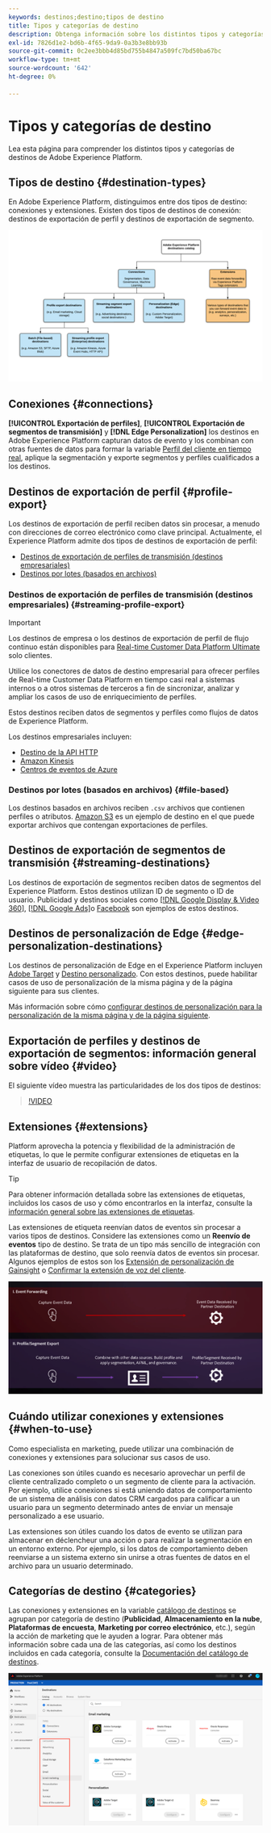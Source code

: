 ```yaml
---
keywords: destinos;destino;tipos de destino
title: Tipos y categorías de destino
description: Obtenga información sobre los distintos tipos y categorías de destinos en Adobe Experience Platform.
exl-id: 7826d1e2-bd6b-4f65-9da9-0a3b3e8bb93b
source-git-commit: 0c2ee3bbb4d85bd755b4847a509fc7bd50ba67bc
workflow-type: tm+mt
source-wordcount: '642'
ht-degree: 0%

---
```


# Tipos y categorías de destino

Lea esta página para comprender los distintos tipos y categorías de destinos de Adobe Experience Platform.

## Tipos de destino {#destination-types}

En Adobe Experience Platform, distinguimos entre dos tipos de destino: conexiones y extensiones. Existen dos tipos de destinos de conexión: destinos de exportación de perfil y destinos de exportación de segmento.

![Tipos de destinos](./assets/destination-types/types-of-destinations.png)

## Conexiones {#connections}

**[!UICONTROL Exportación de perfiles]**, **[!UICONTROL Exportación de segmentos de transmisión]** y **[!DNL Edge Personalization]** los destinos en Adobe Experience Platform capturan datos de evento y los combinan con otras fuentes de datos para formar la variable [Perfil del cliente en tiempo real](../profile/home.md), aplique la segmentación y exporte segmentos y perfiles cualificados a los destinos.

## Destinos de exportación de perfil {#profile-export}

Los destinos de exportación de perfil reciben datos sin procesar, a menudo con direcciones de correo electrónico como clave principal. Actualmente, el Experience Platform admite dos tipos de destinos de exportación de perfil:

* [Destinos de exportación de perfiles de transmisión (destinos empresariales)](#streaming-profile-export)
* [Destinos por lotes (basados en archivos)](#file-based)

### Destinos de exportación de perfiles de transmisión (destinos empresariales) {#streaming-profile-export}

>[!IMPORTANT]
>
>Los destinos de empresa o los destinos de exportación de perfil de flujo continuo están disponibles para [Real-time Customer Data Platform Ultimate](https://helpx.adobe.com/legal/product-descriptions/real-time-customer-data-platform.html) solo clientes.

Utilice los conectores de datos de destino empresarial para ofrecer perfiles de Real-time Customer Data Platform en tiempo casi real a sistemas internos o a otros sistemas de terceros a fin de sincronizar, analizar y ampliar los casos de uso de enriquecimiento de perfiles.

Estos destinos reciben datos de segmentos y perfiles como flujos de datos de Experience Platform.

Los destinos empresariales incluyen:

* [Destino de la API HTTP](catalog/streaming/http-destination.md)
* [Amazon Kinesis](catalog/cloud-storage/amazon-kinesis.md)
* [Centros de eventos de Azure](catalog/cloud-storage/azure-event-hubs.md)

### Destinos por lotes (basados en archivos) {#file-based}

Los destinos basados en archivos reciben `.csv` archivos que contienen perfiles o atributos. [Amazon S3](catalog/cloud-storage/amazon-s3.md) es un ejemplo de destino en el que puede exportar archivos que contengan exportaciones de perfiles.

## Destinos de exportación de segmentos de transmisión {#streaming-destinations}

Los destinos de exportación de segmentos reciben datos de segmentos del Experience Platform. Estos destinos utilizan ID de segmento o ID de usuario. Publicidad y destinos sociales como [[!DNL Google Display & Video 360]](catalog/advertising/google-dv360.md), [[!DNL Google Ads]](catalog/advertising/google-ads-destination.md)o [Facebook](catalog/social/facebook.md) son ejemplos de estos destinos.

## Destinos de personalización de Edge {#edge-personalization-destinations}

Los destinos de personalización de Edge en el Experience Platform incluyen [Adobe Target](/help/destinations/catalog/personalization/adobe-target-connection.md) y [Destino personalizado](/help/destinations/catalog/personalization/custom-personalization.md). Con estos destinos, puede habilitar casos de uso de personalización de la misma página y de la página siguiente para sus clientes.

Más información sobre cómo [configurar destinos de personalización para la personalización de la misma página y de la página siguiente](/help/destinations/ui/configure-personalization-destinations.md).

## Exportación de perfiles y destinos de exportación de segmentos: información general sobre vídeo {#video}

El siguiente vídeo muestra las particularidades de los dos tipos de destinos:

>[!VIDEO](https://video.tv.adobe.com/v/29707?quality=12)

## Extensiones {#extensions}

Platform aprovecha la potencia y flexibilidad de la administración de etiquetas, lo que le permite configurar extensiones de etiquetas en la interfaz de usuario de recopilación de datos.

>[!TIP]
>
>Para obtener información detallada sobre las extensiones de etiquetas, incluidos los casos de uso y cómo encontrarlos en la interfaz, consulte la [información general sobre las extensiones de etiquetas](./catalog/launch-extensions/overview.md).

Las extensiones de etiqueta reenvían datos de eventos sin procesar a varios tipos de destinos. Considere las extensiones como un **Reenvío de eventos** tipo de destino. Se trata de un tipo más sencillo de integración con las plataformas de destino, que solo reenvía datos de eventos sin procesar. Algunos ejemplos de estos son los [Extensión de personalización de Gainsight](./catalog/personalization/gainsight.md) o [Confirmar la extensión de voz del cliente](./catalog/voice/confirmit-digital-feedback.md).

![Etiquetar extensiones en comparación con otros destinos](./assets/common/launch-and-other-destinations.png)

## Cuándo utilizar conexiones y extensiones {#when-to-use}

Como especialista en marketing, puede utilizar una combinación de conexiones y extensiones para solucionar sus casos de uso.

Las conexiones son útiles cuando es necesario aprovechar un perfil de cliente centralizado completo o un segmento de cliente para la activación. Por ejemplo, utilice conexiones si está uniendo datos de comportamiento de un sistema de análisis con datos CRM cargados para calificar a un usuario para un segmento determinado antes de enviar un mensaje personalizado a ese usuario.

Las extensiones son útiles cuando los datos de evento se utilizan para almacenar en déclencheur una acción o para realizar la segmentación en un entorno externo. Por ejemplo, si los datos de comportamiento deben reenviarse a un sistema externo sin unirse a otras fuentes de datos en el archivo para un usuario determinado.

## Categorías de destino {#categories}

Las conexiones y extensiones en la variable [catálogo de destinos](https://platform.adobe.com/destination/catalog) se agrupan por categoría de destino (**Publicidad**, **Almacenamiento en la nube**, **Plataformas de encuesta**, **Marketing por correo electrónico**, etc.), según la acción de marketing que le ayuden a lograr. Para obtener más información sobre cada una de las categorías, así como los destinos incluidos en cada categoría, consulte la [Documentación del catálogo de destinos](./catalog/overview.md).

![Categorías de destino](./assets/destination-types/destination-categories-menu.png)
